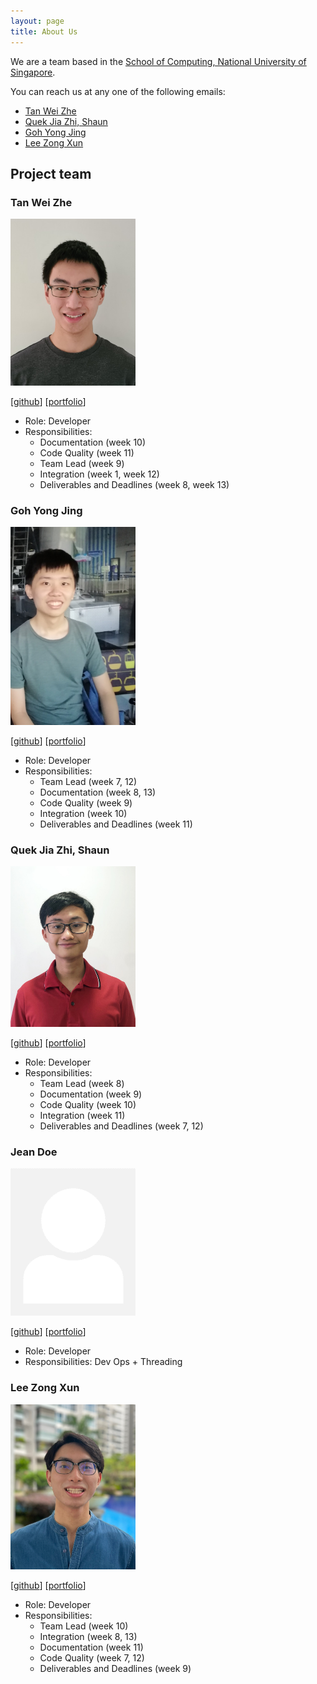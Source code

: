 ```yaml
---
layout: page
title: About Us
---
```


We are a team based in the [School of Computing, National University of Singapore](http://www.comp.nus.edu.sg).

You can reach us at any one of the following emails:
* [Tan Wei Zhe](mailto:tweizhe@gmail.com)
* [Quek Jia Zhi, Shaun](mailto:zhacatomn@gmail.com)
* [Goh Yong Jing](mailto:e0693145@u.nus.edu)
* [Lee Zong Xun](mailto:lzongxun@u.nus.edu)

## Project team

### Tan Wei Zhe

<img src="images/wz2k.png" width="200px">

[[github](https://github.com/wz2k)]
[[portfolio](team/wz2k.md)]

* Role: Developer
* Responsibilities:
  * Documentation (week 10)
  * Code Quality (week 11)
  * Team Lead (week 9)
  * Integration (week 1, week 12)
  * Deliverables and Deadlines (week 8, week 13)

### Goh Yong Jing

<img src="images/gohyongjing.png" width="200px">

[[github](http://github.com/gohyongjing)]
[[portfolio](team/gohyongjing.md)]

* Role: Developer
* Responsibilities:
  * Team Lead (week 7, 12)
  * Documentation (week 8, 13)
  * Code Quality (week 9)
  * Integration (week 10)
  * Deliverables and Deadlines (week 11)

### Quek Jia Zhi, Shaun

<img src="images/zhacatomn.png" width="200px">

[[github](http://github.com/zhacatomn)] [[portfolio](team/zhacatomn.md)]

* Role: Developer
* Responsibilities:
  * Team Lead (week 8)
  * Documentation (week 9)
  * Code Quality (week 10)
  * Integration (week 11)
  * Deliverables and Deadlines (week 7, 12)

### Jean Doe

<img src="images/johndoe.png" width="200px">

[[github](http://github.com/johndoe)]
[[portfolio](team/johndoe.md)]

* Role: Developer
* Responsibilities: Dev Ops + Threading

### Lee Zong Xun

<img src="images/Zxun2.png" width="200px" alt="Zxun2's image">

[[github](http://github.com/Zxun2)]
[[portfolio](team/Zxun2.md)]

* Role: Developer
* Responsibilities:
  * Team Lead (week 10)
  * Integration (week 8, 13)
  * Documentation (week 11)
  * Code Quality (week 7, 12)
  * Deliverables and Deadlines (week 9)
